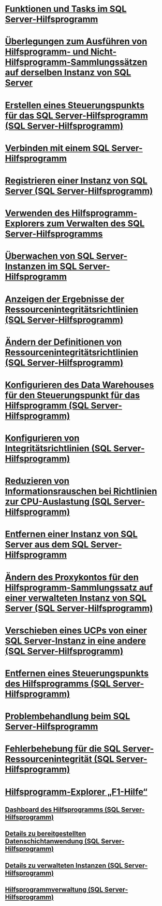 # [Funktionen und Tasks im SQL Server-Hilfsprogramm](sql-server-utility-features-and-tasks.md)
# [Überlegungen zum Ausführen von Hilfsprogramm- und Nicht-Hilfsprogramm-Sammlungssätzen auf derselben Instanz von SQL Server](run-utility-and-non-utility-collection-sets-on-same-sql-instance.md)
# [Erstellen eines Steuerungspunkts für das SQL Server-Hilfsprogramm (SQL Server-Hilfsprogramm)](create-a-sql-server-utility-control-point-sql-server-utility.md)
# [Verbinden mit einem SQL Server-Hilfsprogramm](connect-to-a-sql-server-utility.md)
# [Registrieren einer Instanz von SQL Server (SQL Server-Hilfsprogramm)](enroll-an-instance-of-sql-server-sql-server-utility.md)
# [Verwenden des Hilfsprogramm-Explorers zum Verwalten des SQL Server-Hilfsprogramms](use-utility-explorer-to-manage-the-sql-server-utility.md)
# [Überwachen von SQL Server-Instanzen im SQL Server-Hilfsprogramm](monitor-instances-of-sql-server-in-the-sql-server-utility.md)
# [Anzeigen der Ergebnisse der Ressourcenintegritätsrichtlinien (SQL Server-Hilfsprogramm)](view-resource-health-policy-results-sql-server-utility.md)
# [Ändern der Definitionen von Ressourcenintegritätsrichtlinien (SQL Server-Hilfsprogramm)](modify-a-resource-health-policy-definition-sql-server-utility.md)
# [Konfigurieren des Data Warehouses für den Steuerungspunkt für das Hilfsprogramm (SQL Server-Hilfsprogramm)](configure-your-utility-control-point-data-warehouse-sql-server-utility.md)
# [Konfigurieren von Integritätsrichtlinien (SQL Server-Hilfsprogramm)](configure-health-policies-sql-server-utility.md)
# [Reduzieren von Informationsrauschen bei Richtlinien zur CPU-Auslastung (SQL Server-Hilfsprogramm)](reduce-noise-in-cpu-utilization-policies-sql-server-utility.md)
# [Entfernen einer Instanz von SQL Server aus dem SQL Server-Hilfsprogramm](remove-an-instance-of-sql-server-from-the-sql-server-utility.md)
# [Ändern des Proxykontos für den Hilfsprogramm-Sammlungssatz auf einer verwalteten Instanz von SQL Server (SQL Server-Hilfsprogramm)](change-proxy-account-for-utility-collection-on-managed-sql-server.md)
# [Verschieben eines UCPs von einer SQL Server-Instanz in eine andere (SQL Server-Hilfsprogramm)](move-a-ucp-from-one-instance-of-sql-server-to-another-sql-server-utility.md)
# [Entfernen eines Steuerungspunkts des Hilfsprogramms (SQL Server-Hilfsprogramm)](remove-a-utility-control-point-sql-server-utility.md)
# [Problembehandlung beim SQL Server-Hilfsprogramm](../../database-engine/troubleshoot-the-sql-server-utility.md)
# [Fehlerbehebung für die SQL Server-Ressourcenintegrität (SQL Server-Hilfsprogramm)](troubleshoot-sql-server-resource-health-sql-server-utility.md)
# [Hilfsprogramm-Explorer „F1-Hilfe“](utility-explorer-f1-help.md)
## [Dashboard des Hilfsprogramms (SQL Server-Hilfsprogramm)](../../database-engine/utility-dashboard-sql-server-utility.md)
## [Details zu bereitgestellten Datenschichtanwendung (SQL Server-Hilfsprogramm)](../../database-engine/deployed-data-tier-application-details-sql-server-utility.md)
## [Details zu verwalteten Instanzen (SQL Server-Hilfsprogramm)](../../database-engine/managed-instance-details-sql-server-utility.md)
## [Hilfsprogrammverwaltung (SQL Server-Hilfsprogramm)](../../database-engine/utility-administration-sql-server-utility.md)
